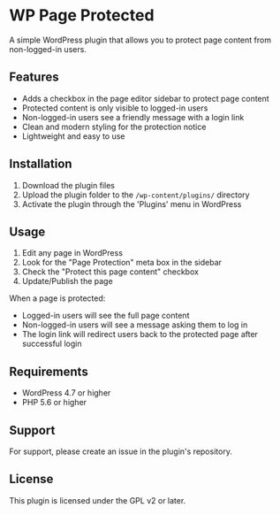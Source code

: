# WP Page Protected

A simple WordPress plugin that allows you to protect page content from non-logged-in users.

## Features

- Adds a checkbox in the page editor sidebar to protect page content
- Protected content is only visible to logged-in users
- Non-logged-in users see a friendly message with a login link
- Clean and modern styling for the protection notice
- Lightweight and easy to use

## Installation

1. Download the plugin files
2. Upload the plugin folder to the `/wp-content/plugins/` directory
3. Activate the plugin through the 'Plugins' menu in WordPress

## Usage

1. Edit any page in WordPress
2. Look for the "Page Protection" meta box in the sidebar
3. Check the "Protect this page content" checkbox
4. Update/Publish the page

When a page is protected:
- Logged-in users will see the full page content
- Non-logged-in users will see a message asking them to log in
- The login link will redirect users back to the protected page after successful login

## Requirements

- WordPress 4.7 or higher
- PHP 5.6 or higher

## Support

For support, please create an issue in the plugin's repository.

## License

This plugin is licensed under the GPL v2 or later.
